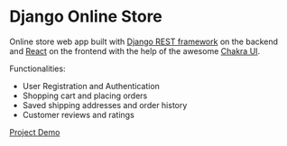 # Django Online Store

Online store web app built with [Django REST framework](https://www.django-rest-framework.org) on the backend and [React](https://reactjs.org) on the frontend with the help of the awesome [Chakra UI](https://chakra-ui.com). 

Functionalities:
  - User Registration and Authentication
  - Shopping cart and placing orders
  - Saved shipping addresses and order history
  - Customer reviews and ratings
  
[Project Demo](http://13.57.201.133:3000)
